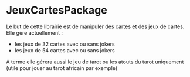 # JeuxCartesPackage

Le but de cette librairie est de manipuler des cartes et des jeux de cartes.
Elle gère actuellement :
- les jeux de 32 cartes avec ou sans jokers
- les jeux de 54 cartes avec ou sans jokers

A terme elle gérera aussi le jeu de tarot ou les atouts du tarot uniquement (utile pour jouer au tarot africain par exemple)
